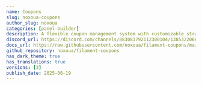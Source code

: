 ```yaml
---
name: Coupons
slug: noxoua-coupons
author_slug: noxoua
categories: [panel-builder]
description: A flexible coupon management system with customizable strategies and usage tracking.
discord_url: https://discord.com/channels/883083792112300104/1385322066093412392
docs_url: https://raw.githubusercontent.com/noxoua/filament-coupons/main/README.md
github_repository: noxoua/filament-coupons
has_dark_theme: true
has_translations: true
versions: [3]
publish_date: 2025-06-19
---
```

